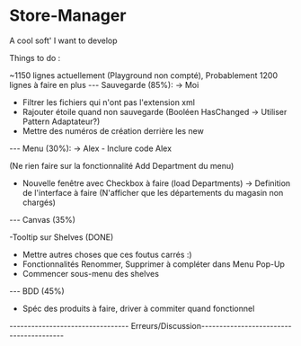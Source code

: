 # Store-Manager
A cool soft' I want to develop

Things to do : 

~1150 lignes actuellement (Playground non compté), Probablement 1200 lignes à faire en plus
--- Sauvegarde (85%): -> Moi

- Filtrer les fichiers qui n'ont pas l'extension xml
- Rajouter étoile quand non sauvegarde (Booléen HasChanged -> Utiliser Pattern Adaptateur?)
- Mettre des numéros de création derrière les new

--- Menu (30%): -> Alex - Inclure code Alex

(Ne rien faire sur la fonctionnalité Add Department du menu)
- Nouvelle fenêtre avec Checkbox à faire (load Departments) -> Definition de l'interface à faire
(N'afficher que les départements du magasin non chargés)

--- Canvas (35%)

-Tooltip sur Shelves (DONE)
- Mettre autres choses que ces foutus carrés :)
- Fonctionnalités Renommer, Supprimer à compléter dans Menu Pop-Up
- Commencer sous-menu des shelves

--- BDD (45%)

- Spéc des produits à faire, driver à commiter quand fonctionnel

--------------------------------- Erreurs/Discussion----------------------------------------


